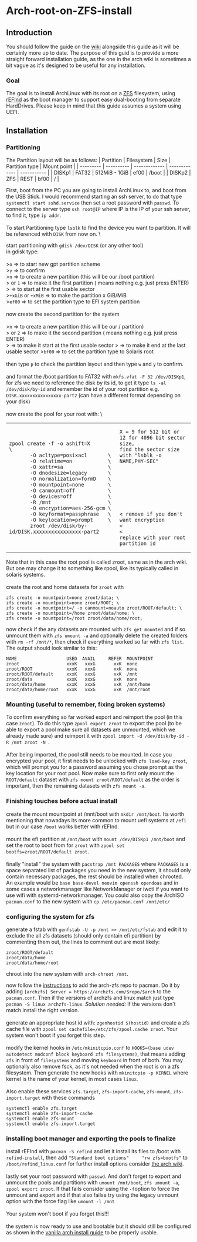 # Arch-root-on-ZFS-install
## Introduction
You should follow the guide on the [wiki](https://wiki.archlinux.org/title/Install_Arch_Linux_on_ZFS) alongside this guide as it will be certainly more up to date. The purpose of this guid is to provide a more straight forward installation guide, as the one in the arch wiki is sometimes a bit vague as it's designed to be useful for any installation.

### Goal
The goal is to install ArchLinux with its root on a [ZFS](https://wiki.archlinux.org/title/ZFS) filesystem, using [rEFInd](https://wiki.archlinux.org/title/REFInd) as the boot manager to support easy dual-booting from separate HardDrives. Please keep in mind that this guide assumes a system using UEFI.

## Installation
### Partitioning
The Partition layout will be as follows:
| Partition | Filesystem | Size          | Partition type | Mount point |
| --------- | ---------- | ------------- | ------------- | ----------- |
| DISKp1   | FAT32      | 512MiB - 1GiB | ef00          | /boot       |
| DISKp2   | ZFS        | REST          | bf00          | /           |

First, boot from the PC you are going to install ArchLinux to, and boot from the USB Stick. I would recommend starting an ssh server, to do that type `systemctl start sshd.service` then set a root password with `passwd`. To connect to the server type `ssh root@IP` where IP is the IP of your ssh server, to find it, type `ip addr`. \
\
To start Partitioning type `lsblk` to find the device you want to partition. It will be referenced with `DISK` from now on. \

start partitioning with `gdisk /dev/DISK` (or any other tool) \
in gdisk type: \
\
\>`o` => to start new gpt partition scheme \
\>`y` => to confirm \
\>`n` => to create a new partition (this will be our /boot partition) \
\>`​` or `1` => to make it the first partition (`​` means nothing e.g. just press ENTER) \
\>`​` => to start at the first usable sector \
\>`+xGiB` or `+xMiB` => to make the partition x GiB/MiB \
\>`ef00` => to set the partition type to EFI system partition \
\
now create the second partition for the system \
\
\>`n` => to create a new partition (this will be our / partition) \
\>`​` or `2` => to make it the second partition (`​` means nothing e.g. just press ENTER) \
\>`​` => to make it start at the first usable sector
\>`​` => to make it end at the last usable sector
\>`bf00` => to set the partition type to Solaris root \
\
then type `p` to check the partition layout and then type `w` and `y` to confirm. \
\
and format the /boot partition to FAT32 with `mkfs.vfat -F 32 /dev/DISKp1`, \
for zfs we need to reference the disk by its id, to get it type `ls -al /dev/disk/by-id` and remember the id of your root partition e.g. `DISK.xxxxxxxxxxxxxxxx-part2` (can have a different format depending on your disk) \
\
now create the pool for your root with: \
<table>
<tr>
<td>
       
```
zpool create -f -o ashift=X         \
       -O acltype=posixacl       \
       -O relatime=on            \
       -O xattr=sa               \
       -O dnodesize=legacy       \
       -O normalization=formD    \
       -O mountpoint=none        \
       -O canmount=off           \
       -O devices=off            \
       -R /mnt                   \
       -O encryption=aes-256-gcm \
       -O keyformat=passphrase   \
       -O keylocation=prompt     \
       zroot /dev/disk/by-id/DISK.xxxxxxxxxxxxxxxx-part2
```

</td>
<td>

```
X = 9 for 512 bit or 12 for 4096 bit sector size, 
find the sector size with "lsblk -o NAME,PHY-SEC"
​
​
​
​
​
​
​
​
< remove if you don't want encryption
<
<
replace with your root partition id
```

</td>
</tr>
</table>

Note that in this case the root pool is called zroot, same as in the arch wiki. But one may change it to something like rpool, like its typically called in solaris systems. \
\
create the root and home datasets for `zroot` with

```
zfs create -o mountpoint=none zroot/data; \
zfs create -o mountpoint=none zroot/ROOT; \
zfs create -o mountpoint=/ -o canmount=noauto zroot/ROOT/default; \
zfs create -o mountpoint=/home zroot/data/home; \
zfs create -o mountpoint=/root zroot/data/home/root;
```

now check if the any datasets are mounted with `zfs get mounted` and if so unmount them with `zfs umount -a` and optionally delete the created folders with `rm -rf /mnt/*`, then check if everything worked so far with `zfs list`. The output should look similar to this:

```
NAME                   USED  AVAIL     REFER  MOUNTPOINT
zroot                  xxxK   xxxG       xxK  none
zroot/ROOT             xxxK   xxxG       xxK  none
zroot/ROOT/default     xxxK   xxxG       xxK  /mnt
zroot/data             xxxK   xxxG       xxK  none
zroot/data/home        xxxK   xxxG       xxK  /mnt/home
zroot/data/home/root   xxxK   xxxG       xxK  /mnt/root
```

### Mounting (useful to remember, fixing broken systems)
To confirm everything so far worked export and reimport the pool (in this case `zroot`). To do this type `zpool export zroot` to export the pool (to be able to export a pool make sure all datasets are unmounted, which we already made sure) and reimport it with `zpool import -d /dev/disk/by-id -R /mnt zroot -N
`. \
\
After being imported, the pool still needs to be mounted. In case you encrypted your pool, it first needs to be unlocked with `zfs load-key zroot`, which will prompt you for a password assuming you chose prompt as the key location for your root pool. Now make sure to first only mount the `ROOT/default` dataset with `zfs mount zroot/ROOT/default` as the order is important, then the remaining datasets with `zfs mount -a`.

### Finishing touches before actual install
create the mount mountpoint at /mnt/boot with `mkdir /mnt/boot`. Its worth mentioning that nowadays its more common to mount uefi systems at `/efi` but in our case `/boot` works better with rEFInd. \
\
mount the efi partition at `/mnt/boot` with `mount /dev/DISKp1 /mnt/boot` and set the root to boot from for `zroot` with `zpool set bootfs=zroot/ROOT/default zroot`. \
\
finally "install" the system with `pacstrap /mnt PACKAGES` where `PACKAGES` is a space separated list of packages you need in the new system, it should only contain necessary packages, the rest should be installed when chrooted. An example would be `base base-devel neovim openssh opendoas` and in some cases a networkmanager like NetworkManager or iwctl if you want to use wifi with systemd-networkmanager. You could also copy the ArchISO `pacman.conf` to the new system with `cp /etc/pacman.conf /mnt/etc/`

### configuring the system for zfs
generate a fstab with `genfstab -U -p /mnt >> /mnt/etc/fstab` and edit it to exclude the all zfs datasets (should only contain efi partition) by commenting them out, the lines to comment out are most likely:
```
zroot/ROOT/default
zroot/data/home
zroot/data/home/root
```
 
chroot into the new system with `arch-chroot /mnt`.

now follow the [instructions](https://github.com/archzfs/archzfs/wiki) to add the arch-zfs repo to pacman. Do it by adding ```[archzfs]
Server = https://archzfs.com/$repo/$arch``` to the `pacman.conf`. Then if the versions of archzfs and linux match just type `pacman -S linux archzfs-linux`. *Solution needed:* If the versions don't match install the right version. \
\
generate an appropriate host id with: `zgenhostid $(hostid)` and create a zfs cache file with `zpool set cachefile=/etc/zfs/zpool.cache zroot`. Your system won't boot if you forget this step. \
\
modify the kernel hooks in `/etc/mkinitcpio.conf` to `HOOKS=(base udev autodetect modconf block keyboard zfs filesystems)`, that means adding `zfs` in front of `filesystems` and moving `keyboard` in front of both. You may optionally also remove fsck, as it's not needed when the root is on a zfs filesystem. Then generate the new hooks with `mkinitcpio -p KERNEL` where kernel is the name of your kernel, in most cases `linux`. \
\
Also enable these services `zfs.target`, `zfs-import-cache`, `zfs-mount`, `zfs-import.target` with these commands
```
systemctl enable zfs.target
systemctl enable zfs-import-cache
systemctl enable zfs-mount
systemctl enable zfs-import.target
```
### installing boot manager and exporting the pools to finalize
install rEFInd with `pacman -S refind` and let it install its files to /boot with `refind-install`, then add `"Standard boot options"     "rw zfs=bootfs"` to `/boot/refind_linux.conf` for further install options consider [the arch wiki](https://wiki.archlinux.org/title/REFInd). \
\
lastly set your root password with `passwd`. And don't forget to export and unmount the pools and partitions with `umount /mnt/boot`, `zfs umount -a`, `zpool export zroot`. If that fails consider using the `-f`option to force the unmount and export and if that also failse try using the legacy unmount option with the force flag like `umount -l /mnt` \
\
Your system won't boot if you forget this!!! \
\
the system is now ready to use and bootable but it should still be configured as shown in the [vanilla arch install guide](https://wiki.archlinux.org/title/installation_guide#Time_zone) to be properly usable.
